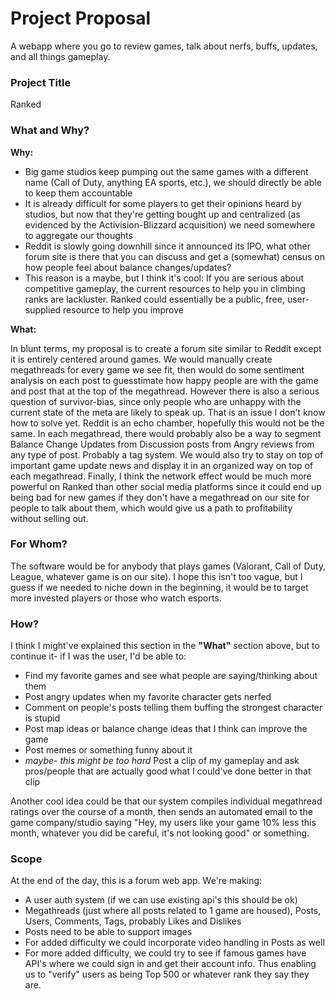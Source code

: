 # Project Proposal
A webapp where you go to review games, talk about nerfs, buffs, updates, and all things gameplay.

### Project Title
Ranked

### What and Why?
**Why:** 
- Big game studios keep pumping out the same games with a different name (Call of Duty, anything EA sports, etc.), we should directly be able to keep them accountable 
- It is already difficult for some players to get their opinions heard by studios, but now that they're getting bought up and centralized (as evidenced by the Activision-Blizzard acquisition) we need somewhere to aggregate our thoughts
- Reddit is slowly going downhill since it announced its IPO, what other forum site is there that you can discuss and get a (somewhat) census on how people feel about balance changes/updates?
- This reason is a maybe, but I think it's cool: If you are serious about competitive gameplay, the current resources to help you in climbing ranks are lackluster. Ranked could essentially be a public, free, user-supplied resource to help you improve
 
**What:**

In blunt terms, my proposal is to create a forum site similar to Reddit except it is entirely centered around games. We would manually create megathreads for every game we see fit, then would do some sentiment analysis on each post to guesstimate how happy people are with the game and post that at the top of the megathread.
However there is also a serious question of survivor-bias, since only people who are unhappy with the current state of the meta are likely to speak up. That is an issue I don't know how to solve yet. Reddit is an echo chamber, hopefully this would not be the same.
In each megathread, there would probably also be a way to segment Balance Change Updates from Discussion posts from Angry reviews from any type of post. Probably a tag system.
We would also try to stay on top of important game update news and display it in an organized way on top of each megathread.
Finally, I think the network effect would be much more powerful on Ranked than other social media platforms since it could end up being bad for new games if they don't have a megathread on our site for people to talk about them, which would give us a path to profitability without selling out. 

### For Whom?
The software would be for anybody that plays games (Valorant, Call of Duty, League, whatever game is on our site). I hope this isn't too vague, but I guess if we needed to niche down in the beginning, it would be to target more invested players or those who watch esports.

### How?
I think I might've explained this section in the **"What"** section above, but to continue it- if I was the user, I'd be able to:
- Find my favorite games and see what people are saying/thinking about them
- Post angry updates when my favorite character gets nerfed 
- Comment on people's posts telling them buffing the strongest character is stupid
- Post map ideas or balance change ideas that I think can improve the game
- Post memes or something funny about it
- *maybe- this might be too hard* Post a clip of my gameplay and ask pros/people that are actually good what I could've done better in that clip

Another cool idea could be that our system compiles individual megathread ratings over the course of a month, then sends an automated email to the game company/studio saying "Hey, my users like your game 10% less this month, whatever you did be careful, it's not looking good" or something.

### Scope
At the end of the day, this is a forum web app. We're making:
- A user auth system (if we can use existing api's this should be ok)
- Megathreads (just where all posts related to 1 game are housed), Posts, Users, Comments, Tags, probably Likes and Dislikes
- Posts need to be able to support images
- For added difficulty we could incorporate video handling in Posts as well
- For more added difficulty, we could try to see if famous games have API's where we could sign in and get their account info. Thus enabling us to "verify" users as being Top 500 or whatever rank they say they are.
